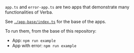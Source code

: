 `app.ts` and `error-app.ts` are two apps that demonstrate many functionalities of Verba.

See [`./app-base/index.ts`](./app-base/index.ts) for the base of the apps.

To run them, from the base of this repository:

* App: `npm run example`
* App with error: `npm run example`